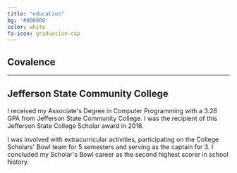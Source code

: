 ```yaml
---
title: "education"
bg: '#000000'
color: white
fa-icon: graduation-cap
---
```


## Covalence 


---

## Jefferson State Community College 

I received my Associate's Degree in Computer Programming with a 3.26 GPA from Jefferson State Community College. I was the recipient of this Jefferson State College Scholar award in 2016.

I was involved with extracurricular activities, participating on the College Scholars' Bowl team for 5 semesters and serving as the captain for 3. I concluded my Scholar's Bowl career as the second highest scorer in school history. 
